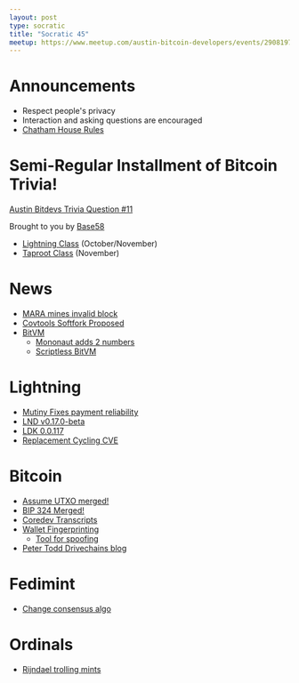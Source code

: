 ```yaml
---
layout: post
type: socratic
title: "Socratic 45"
meetup: https://www.meetup.com/austin-bitcoin-developers/events/290819759/
---
```


# Announcements

- Respect people's privacy
- Interaction and asking questions are encouraged
- [Chatham House Rules](https://www.chathamhouse.org/about-us/chatham-house-rule)

# Semi-Regular Installment of Bitcoin Trivia!

[Austin Bitdevs Trivia Question #11](todo)

Brought to you by [Base58](https://base58.school/)

- [Lightning Class](https://base58.school/classes/lightning-bolts) (October/November)
- [Taproot Class](https://base58.school/classes/taproot) (November)

# News

- [MARA mines invalid block](https://b10c.me/observations/07-invalid-block-809478/)
- [Covtools Softfork Proposed](https://github.com/bitcoin/bitcoin/pull/28550)
- [BitVM](https://bitvm.org/bitvm.pdf)
  - [Mononaut adds 2 numbers](https://twitter.com/mononautical/status/1713291840638599206?s=46)
  - [Scriptless BitVM](https://lists.linuxfoundation.org/pipermail/bitcoin-dev/2023-October/021997.html)


# Lightning

- [Mutiny Fixes payment reliability](https://github.com/bitcointranscripts/bitcointranscripts/tree/master/bitcoin-core-dev-tech/2023-09)
- [LND v0.17.0-beta](https://github.com/lightningnetwork/lnd/releases/tag/v0.17.0-beta)
- [LDK 0.0.117](https://github.com/lightningdevkit/rust-lightning/releases/tag/v0.0.117)
- [Replacement Cycling CVE](https://lists.linuxfoundation.org/pipermail/lightning-dev/2023-October/004122.html)

# Bitcoin

- [Assume UTXO merged!](https://github.com/bitcoin/bitcoin/pull/27596)
- [BIP 324 Merged!](https://github.com/bitcoin/bitcoin/pull/28331)
- [Coredev Transcripts](https://github.com/bitcointranscripts/bitcointranscripts/tree/master/bitcoin-core-dev-tech/2023-09)
- [Wallet Fingerprinting](https://ishaana.com/blog/wallet_fingerprinting/)
  - [Tool for spoofing](https://gitlab.com/-/snippets/3611229)
- [Peter Todd Drivechains blog](https://petertodd.org/2023/drivechains)

# Fedimint

- [Change consensus algo](https://twitter.com/m1sterc001guy/status/1712545382226645329?s=20)

# Ordinals

- [Rijndael trolling mints](https://twitter.com/rot13maxi/status/1709011253350334887)